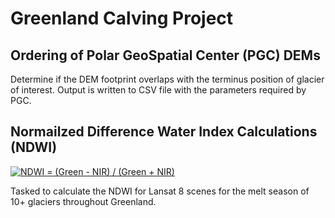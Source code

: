 # Greenland Calving Project

## Ordering of Polar GeoSpatial Center (PGC) DEMs

Determine if the DEM footprint overlaps with the terminus position of glacier of interest. Output is written to CSV file with the parameters required by PGC.

## Normailzed Difference Water Index Calculations (NDWI) 

<a href="https://www.codecogs.com/eqnedit.php?latex=\dpi{200}&space;\fn_cm&space;NDWI&space;=&space;(Green&space;-&space;NIR)&space;/&space;(Green&space;&plus;&space;NIR)" target="_blank"><img src="https://latex.codecogs.com/gif.latex?\dpi{200}&space;\fn_cm&space;NDWI&space;=&space;(Green&space;-&space;NIR)&space;/&space;(Green&space;&plus;&space;NIR)" title="NDWI = (Green - NIR) / (Green + NIR)" /></a>

Tasked to calculate the NDWI for Lansat 8 scenes for the melt season of 10+ glaciers throughout Greenland. 



